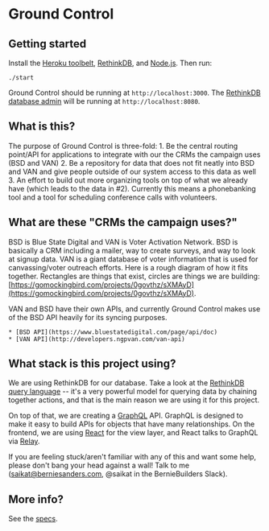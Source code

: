 # Ground Control

## Getting started

Install the [Heroku toolbelt](https://toolbelt.heroku.com/), [RethinkDB](http://rethinkdb.com/docs/install/), and [Node.js](https://nodejs.org/en/download/). Then run:

`./start`

Ground Control should be running at `http://localhost:3000`.  The [RethinkDB database admin](https://www.rethinkdb.com/docs/administration-tools/) will be running at `http://localhost:8080`.

## What is this?

The purpose of Ground Control is three-fold:
    1. Be the central routing point/API for applications to integrate with our the CRMs the campaign uses (BSD and VAN)
    2. Be a repository for data that does not fit neatly into BSD and VAN and give people outside of our system access to this data as well
    3. An effort to build out more organizing tools on top of what we already have (which leads to the data in #2). Currently this means a phonebanking tool and a tool for scheduling conference calls with volunteers.

## What are these "CRMs the campaign uses?"

BSD is Blue State Digital and VAN is Voter Activation Network.  BSD is basically a CRM including a mailer, way to create surveys, and way to look at signup data.  VAN is a giant database of voter information that is used for canvassing/voter outreach efforts.  Here is a rough diagram of how it fits together. Rectangles are things that exist, circles are things we are building: [https://gomockingbird.com/projects/0govthz/sXMAyD](https://gomockingbird.com/projects/0govthz/sXMAyD).

VAN and BSD have their own APIs, and currently Ground Control makes use of the BSD API heavily for its syncing purposes.

    * [BSD API](https://www.bluestatedigital.com/page/api/doc)
    * [VAN API](http://developers.ngpvan.com/van-api)

## What stack is this project using?

We are using RethinkDB for our database.  Take a look at the [RethinkDB query language](https://www.rethinkdb.com/docs/guide/javascript/) -- it's a very powerful model for querying data by chaining together actions, and that is the main reason we are using it for this project.

On top of that, we are creating a [GraphQL](http://graphql.org/) API.  GraphQL is designed to make it easy to build APIs for objects that have many relationships.  On the frontend, we are using [React](https://facebook.github.io/react/) for the view layer, and React talks to GraphQL via [Relay](https://facebook.github.io/relay/).

If you are feeling stuck/aren't familiar with any of this and want some help, please don't bang your head against a wall!  Talk to me (saikat@berniesanders.com, @saikat in the BernieBuilders Slack).

## More info?

See the [specs](SPECS.md).